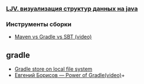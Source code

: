 ### <a href="ljv/readme.md">LJV. визуализация структур данных на java</a>

### Инструменты сборки
- <a href="https://www.youtube.com/watch?v=21qdRgFsTy0">Maven vs Gradle vs SBT (video)</a>

## gradle
- <a href="https://stackoverflow.com/questions/10834111/gradle-store-on-local-file-system">Gradle store on local file system</a>
- <a href="https://www.youtube.com/watch?v=NZJTYPLb0iE">Евгений Борисов — Power of Gradle(video)</a>+
